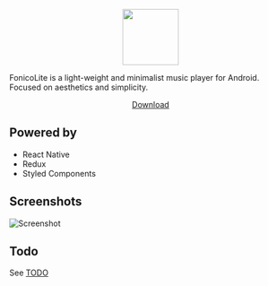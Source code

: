 <p align="center">
  <img src="https://raw.githubusercontent.com/ucusita/FonicoLite-mobile/master/docs/logo.png" height=100/>
</p>

FonicoLite is a light-weight and minimalist music player for Android. Focused on aesthetics and simplicity.

<p align="center">
  <a href="https://play.google.com/store/apps/details?id=com.infotronica.fonicolite">Download</a>
<p>

## Powered by

-  React Native
-  Redux
-  Styled Components

## Screenshots

![Screenshot](https://raw.githubusercontent.com/farshed/FonicoLite-mobile/master/docs/screenshots.png)

## Todo

See [TODO](https://github.com/farshed/FonicoLite-mobile/issues/4)
